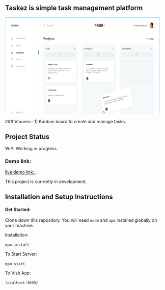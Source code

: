 ## Taskez is simple task  management platform
<img src="public/readme_screen.png" alt="kanbanboard" title="kanbanboard">

###fetaures:-
    1) Kanban board to create and manage tasks.

## Project Status
WIP: Working in progress. 
### Demo link: 
[live demo link: ]("").

This project is currently in development. 
## Installation and Setup Instructions
#### Get Started:  

Clone down this repository. You will need `node` and `npm` installed globally on your machine.  

Installation:

`npm install`  

To Start Server:

`npm start`  

To Visit App:

`localhost:3000/`  